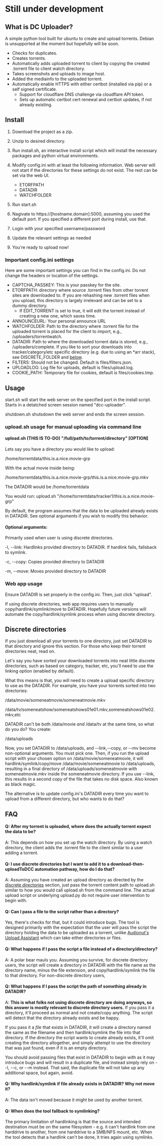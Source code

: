 # Still under development

## What is DC Uploader?

A simple python tool built for ubuntu to create and upload torrents. Debian is unsupported at the moment but hopefully will be soon.

- Checks for duplicates.
- Creates torrents.
- Automatically adds uploaded torrent to client by copying the created .torrent file to client watch directory.
- Takes screenshots and uploads to image host.
- Added the mediainfo to the uploaded torrent.
- Automatically enable HTTPS with either certbot (installed via pip) or a self signed certificate.
    - Support for cloudflare DNS challenge via cloudflare API token.
    - Sets up automatic certbot cert renewal and certbot updates, if not already existing.

## Install

1. Download the project as a zip.

2. Unzip to desired directory.

3. Run install.sh, an interactive install script which will install the necessary packages and python virtual environments.

4. Modify config.ini with at least the following information. Web server will not start if the directories for these settings do not exist. The rest can be set via the web UI.
    - ETORFPATH
    - DATADIR
    - WATCHFOLDER

5. Run start.sh
6. Nagivate to https://[hostname.domain]:5000, assuming you used the default port. If you specified a different port during install, use that.
7. Login with your specified username/password
8. Update the relevant settings as needed
9. You're ready to upload now!

### Important config.ini settings

Here are some important settings you can find in the config.ini. Do not change the headers or location of the settings.

- CAPTCHA_PASSKEY: This is your passkey for the site.
- ETORFPATH: directory where source .torrent files from other torrent sites are downloaded to. If you are rehashing new .torrent files when you upload, this directory is largely irrelevant and can be set to a dummy directory.
    - If EDIT_TORRENT is set to true, it will edit the torrent instead of creating a new one, which saves time.
- ANNOUNCEURL: Your personal announce URL
- WATCHFOLDER: Path to the directory where .torrent file for the uploaded torrent is placed for the client to import, e.g., /uploaders/torrentwatch.
- DATADIR: Path to where the downloaded torrent data is stored, e.g., /uploaders/complete. If you like to sort your downloads into tracker/category/etc specific directory (e.g. due to using an *arr stack), see DISCRETE_FOLDER and [below](https://github.com/FinHv/dc_uploader/new/main?filename=README.md#discrete-directories).
- FILTERS: Should not be changed. Default is files/filters.json.
- UPLOADLOG: Log file for uploads, default is files/upload.log.
- COOKIE_PATH: Temporary file for cookies, default is files/cookies.tmp.

## Usage

start.sh will start the web server on the specified port in the install script. Starts in a detatched screen session named "dcc-uploader".

shutdown.sh shutsdown the web server and ends the screen session.

### upload.sh usage for manual uploading via command line

#### upload.sh (THIS IS TO-DO) "/full/path/to/torrent/directory" [OPTION]

Lets say you have a directory you would like to upload:

/home/torrentdata/this.is.a.nice.movie-grp

With the actual movie inside being:

/home/torrentdata/this.is.a.nice.movie-grp/this.is.a.nice.movie-grp.mkv

The DATADIR would be /home/torrentdata

You would run: upload.sh "/home/torrentdata/tracker1/this.is.a.nice.movie-grp"

By default, the program assumes that the data to be uploaded already exists in DATADIR. See optional arguments if you wish to modify this behavior.

#### Optional arguments:
Primarily used when user is using discrete directories.

-l, --link: Hardlinks provided directory to DATADIR. If hardlink fails, fallsback to symlink.

-c, --copy: Copies provided directory to DATADIR

-m, --move: Moves provided directory to DATADIR

### Web app usage

Ensure DATADIR is set properly in the config.ini. Then, just click "upload".

If using discrete directories, web app requires users to manually copy/hardlink/symlink/move to DATADIR. Hopefully future versions will automate the copy/hardlink/symlink process when using discrete directory. 

## Discrete directories

If you just download all your torrents to one directory, just set DATADIR to that directory and ignore this section. For those who keep their torrent directories neat, read on.

Let's say you have sorted your downloaded torrents into neat little discrete directories, such as based on category, tracker, etc, you'll need to use the linking option (enabled by default).

What this means is that, you will need to create a upload specific directory to use as the DATADIR. For example, you have your torrents sorted into two directories:

/data/movie/someneatmovie/someneatmovie.mkv

/data/tv/someneatshow/someneatshows01e01.mkv,someneatshows01e02.mkv,etc

DATADIR can't be both /data/movie *and* /data/tv at the same time, so what do you do? You create:

/data/uploads

Now, you set DATADIR to /data/uploads, and --link,--copy, or --mv become non-optional arguments. You must pick one. Then, if you run the upload script with your chosen option on /data/movie/someneatmovie, it will hardlink/symlink/copy/move /data/movie/someneatmovie to /data/uploads, resulting in a final directory of /data/uploads/someneatmovie with someneatmovie.mkv inside the someneatmovie directory. If you use --link, this results in a second copy of the file that takes no disk space. Also known as black magic.

The alternative is to update config.ini's DATADIR every time you want to upload from a different directory, but who wants to do that?

## FAQ

#### Q: After my torrent is uploaded, where does the actually torrent expect the data to be?

A: This depends on how you set up the watch directory. By using a watch directory, the client adds the .torrent file to the client similar to a user adding a torrent.

#### Q: I use discrete directories but I want to add it to a download-then-uploadToDCC automation pathway, how do I do that?

A: Assuming you have created an upload directory as directed by the [discrete directories](https://github.com/FinHv/dc_uploader/new/main?filename=README.md#discrete-directories) section, just pass the torrent content path to upload.sh similar to how you would call upload.sh from the command line. The actual upload script or underlying upload.py do not require user intervention to begin with.

#### Q: Can I pass a file to the script rather than a directory?

Yes, there's checks for that, but it could introduce bugs. The tool is designed primarily with the expectation that the user will pass the script the directory holding the data to be uploaded as a torrent, unlike [Audionut's Upload Assistant](https://github.com/Audionut/Upload-Assistant) which can take either directories or files.

#### Q: What happens if I pass the script a file instead of a directory/directory?

A: A polar bear mauls you. Assuming you survive, for discrete directory users, the script will create a directory in DATADIR with the file name as the directory name, minus the file extension, and copy/hardlink/symlink the file to that directory. For non-discrete directory users,

#### Q: What happens if I pass the script the path of something already in DATADIR?

A: **This is what folks not using discrete directory are doing anyways, so this answer is mostly relevant to discrete directory users.** If you pass it a directory, it'll proceed as normal and not create/copy anything. The script will detect that the directory already exists and be happy. 

If you pass it a *file* that exists in DATADIR, it will create a directory named the same as the filename and then hardlink/symlink the file into that directory. If the directory the script wants to create already exists, it'll omit creating the directory altogether, and simply attempt to use the directory that was just found, even if it is an empty directory.

You should avoid passing files that exist in DATADIR to begin with as it may introduce bugs and will result in a duplicate file, and instead simply rely on --l, --c, or --m instead. That said, the duplicate file will not take up any additional space, but again, avoid.

#### Q: Why hardlink/symlink if file already exists in DATADIR? Why not move it?

A: The data isn't moved because it might be used by another torrent.

#### Q: When does the tool fallback to symlinking?

The primary limitation of hardlinking is that the source and intended destination must be on the same filesystem - e.g. it can't hardlink from one harddrive to another, from one harddrive to a SMB/NFS mount, etc. When the tool detects that a hardlink can't be done, it tries again using symlinks.
